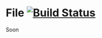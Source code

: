 # File [![Build Status](https://travis-ci.org/Tapakan/File.svg?branch=master)](https://travis-ci.org/Tapakan/File)
Soon